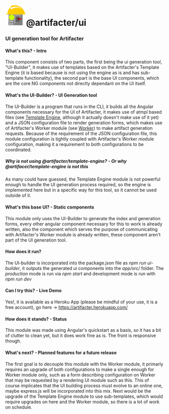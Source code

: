 # ![artifacter-logo](/src/rsz_artifacter-logo.png)@artifacter/ui

### UI generation tool for Artifacter

#### What's this? - Intro
This component consists of two parts, the first being the ui generation tool, "UI-Builder", it makes use of templates based on the Artifacter's Template Engine (it is based because is not using the engine as is and has sub-template functionality), the second part is the base UI components, which are the core NG components not directly dependant on the UI itself.

#### What's the UI-Builder? - UI Generation tool
The UI-Builder is a program that runs in the CLI, it builds all the Angular components necessary for the UI of Artifacter, it makes use of atmpl based files (see [Template Engine](https://github.com/arthmoeros/artifacter-template-engine), although it actually doesn't make use of it yet) and a JSON configuration file to render generation forms, which makes use of Artifacter's Worker module (see [Worker](https://github.com/arthmoeros/artifacter-worker)) to make artifact generation requests. Because of the requirement of the JSON configuration file, this module configuration is tightly coupled with Artifacter's Worker module configuration, making it a requirement to both configurations to be coordinated.

##### Why is not using @artifacter/template-engine? - Or why @artifacer/template-engine is not this
As many could have guessed, the Template Engine module is not powerful enough to handle the UI generation process required, so the engine is implemented here but in a specific way for this tool, so it cannot be used outside of it.

#### What's this base UI? - Static components
This module only uses the UI-Builder to generate the index and generation forms, every other angular component necessary for this to work is already written, also the component which serves the purpose of communicating with Artifacter's Worker module is already written, these component aren't part of the UI generation tool.

#### How does it run?
The UI-builder is incorporated into the package.json file as *npm run ui-builder*, it outputs the generated ui components into the *app/src/* folder.
The *production* mode is run via *npm start* and development mode is run with *npm run dev*

#### Can I try this? - Live Demo
Yes!, it is available as a Heroku App (please be mindful of your use, it is a free account), go here -> https://artifacter.herokuapp.com/

#### How does it stands? - Status
This module was made using Angular's quickstart as a basis, so it has a bit of clutter to clean yet, but it does work fine as is. The front is responsive though.

#### What's next? - Planned features for a future release
The first goal is to decouple this module with the Worker module, it primarly requires an upgrade of both configurations to make a single enough for Worker module only, such as a form describing configuration on Worker that may be requested by a rendering UI module such as this. This of course implicates that the UI building process must evolve to an online one, maybe express.js will be incorporated into this mix.
Next would be the upgrade of the Template Engine module to use sub-templates, which would require upgrades on here and the Worker module, so there is a lot of work on schedule.

